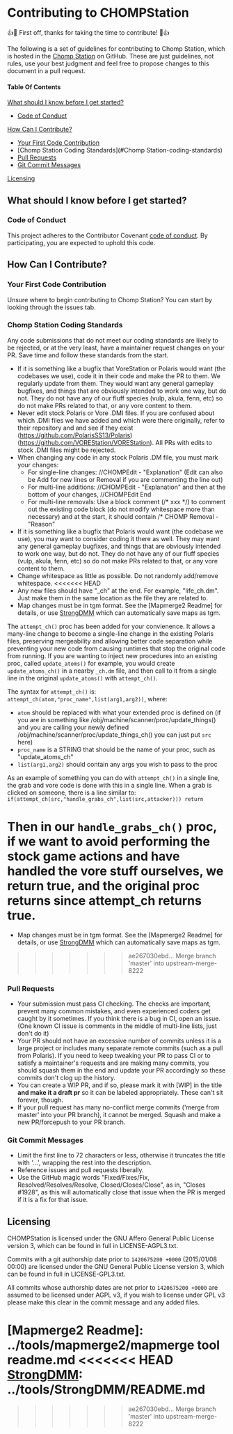 # Contributing to CHOMPStation

:+1::tada: First off, thanks for taking the time to contribute! :tada::+1:

The following is a set of guidelines for contributing to Chomp Station, which is hosted in the [Chomp Station](https://github.com/CHOMPStation2/CHOMPStation2) on GitHub.
These are just guidelines, not rules, use your best judgment and feel free to propose changes to this document in a pull request.

#### Table Of Contents

[What should I know before I get started?](#what-should-i-know-before-i-get-started)
  * [Code of Conduct](#code-of-conduct)

[How Can I Contribute?](#how-can-i-contribute)
  * [Your First Code Contribution](#your-first-code-contribution)
  * [Chomp Station Coding Standards](#Chomp Station-coding-standards)
  * [Pull Requests](#pull-requests)
  * [Git Commit Messages](#git-commit-messages)

[Licensing](#Licensing)


## What should I know before I get started?

### Code of Conduct

This project adheres to the Contributor Covenant [code of conduct](code_of_conduct.md).
By participating, you are expected to uphold this code.

## How Can I Contribute?

### Your First Code Contribution

Unsure where to begin contributing to Chomp Station? You can start by looking through the issues tab.

### Chomp Station Coding Standards

Any code submissions that do not meet our coding standards are likely to be rejected, or at the very least, have a maintainer request changes on your PR. Save time and follow these standards from the start.

* If it is something like a bugfix that VoreStation or Polaris would want (the codebases we use), code it in their code and make the PR to them. We regularly update from them. They would want any general gameplay bugfixes, and things that are obviously intended to work one way, but do not. They do not have any of our fluff species (vulp, akula, fenn, etc) so do not make PRs related to that, or any vore content to them.
* Never edit stock Polaris or Vore .DMI files. If you are confused about which .DMI files we have added and which were there originally, refer to their repository and and see if they exist (https://github.com/PolarisSS13/Polaris) (https://github.com/VOREStation/VOREStation). All PRs with edits to stock .DMI files might be rejected.
* When changing any code in any stock Polaris .DM file, you must mark your changes:
    * For single-line changes: //CHOMPEdit - "Explanation" (Edit can also be Add for new lines or Removal if you are commenting the line out)
    * For multi-line additions: //CHOMPEdit - "Explanation" and then at the bottom of your changes, //CHOMPEdit End
    * For multi-line removals: Use a block comment (/\* xxx \*/) to comment out the existing code block (do not modify whitespace more than necessary) and at the start, it should contain /\* CHOMP Removal - "Reason"
* If it is something like a bugfix that Polaris would want (the codebase we use), you may want to consider coding it there as well. They may want any general gameplay bugfixes, and things that are obviously intended to work one way, but do not. They do not have any of our fluff species (vulp, akula, fenn, etc) so do not make PRs related to that, or any vore content to them.
* Change whitespace as little as possible. Do not randomly add/remove whitespace.
<<<<<<< HEAD
* Any new files should have "_ch" at the end. For example, "life_ch.dm". Just make them in the same location as the file they are related to.
* Map changes must be in tgm format. See the [Mapmerge2 Readme] for details, or use [StrongDMM] which can automatically save maps as tgm.

The `attempt_ch()` proc has been added for your convienence. It allows a many-line change to become a single-line change in the existing Polaris files, preserving mergeability and allowing better code separation while preventing your new code from causing runtimes that stop the original code from running. If you are wanting to inject new procedures into an existing proc, called `update_atoms()` for example, you would create `update_atoms_ch()` in a nearby `_ch.dm` file, and then call to it from a single line in the original `update_atoms()` with `attempt_ch()`.

The syntax for `attempt_ch()` is: `attempt_ch(atom,"proc_name",list(arg1,arg2))`, where:
* `atom` should be replaced with what your extended proc is defined on (if you are in something like /obj/machine/scanner/proc/update_things() and you are calling your newly defined /obj/machine/scanner/proc/update_things_ch() you can just put `src` here)
* `proc_name` is a STRING that should be the name of your proc, such as "update_atoms_ch"
* `list(arg1,arg2)` should contain any args you wish to pass to the proc

As an example of something you can do with `attempt_ch()` in a single line, the grab and vore code is done with this in a single line. When a grab is clicked on someone, there is a line similar to:
`if(attempt_ch(src,"handle_grabs_ch",list(src,attacker))) return`

Then in our `handle_grabs_ch()` proc, if we want to avoid performing the stock game actions and have handled the vore stuff ourselves, we return true, and the original proc returns since attempt_ch returns true.
=======
* Map changes must be in tgm format. See the [Mapmerge2 Readme] for details, or use [StrongDMM] which can automatically save maps as tgm.
>>>>>>> ae267030ebd... Merge branch 'master' into upstream-merge-8222

### Pull Requests

* Your submission must pass CI checking. The checks are important, prevent many common mistakes, and even experienced coders get caught by it sometimes. If you think there is a bug in CI, open an issue. (One known CI issue is comments in the middle of multi-line lists, just don't do it)
* Your PR should not have an excessive number of commits unless it is a large project or includes many separate remote commits (such as a pull from Polaris). If you need to keep tweaking your PR to pass CI or to satisfy a maintainer's requests and are making many commits, you should squash them in the end and update your PR accordingly so these commits don't clog up the history.
* You can create a WIP PR, and if so, please mark it with [WIP] in the title **and make it a draft pr** so it can be labeled appropriately. These can't sit forever, though.
* If your pull request has many no-conflict merge commits ('merge from master' into your PR branch), it cannot be merged. Squash and make a new PR/forcepush to your PR branch.

### Git Commit Messages

* Limit the first line to 72 characters or less, otherwise it truncates the title with '...', wrapping the rest into the description.
* Reference issues and pull requests liberally.
* Use the GitHub magic words "Fixed/Fixes/Fix, Resolved/Resolves/Resolve, Closed/Closes/Close", as in, "Closes #1928", as this will automatically close that issue when the PR is merged if it is a fix for that issue.

## Licensing
CHOMPStation is licensed under the GNU Affero General Public License version 3, which can be found in full in LICENSE-AGPL3.txt.

Commits with a git authorship date prior to `1420675200 +0000` (2015/01/08 00:00) are licensed under the GNU General Public License version 3, which can be found in full in LICENSE-GPL3.txt.

All commits whose authorship dates are not prior to `1420675200 +0000` are assumed to be licensed under AGPL v3, if you wish to license under GPL v3 please make this clear in the commit message and any added files.

[Mapmerge2 Readme]: ../tools/mapmerge2/mapmerge tool readme.md
<<<<<<< HEAD
[StrongDMM]: ../tools/StrongDMM/README.md
=======
[StrongDMM]: ../tools/StrongDMM/README.md
>>>>>>> ae267030ebd... Merge branch 'master' into upstream-merge-8222
